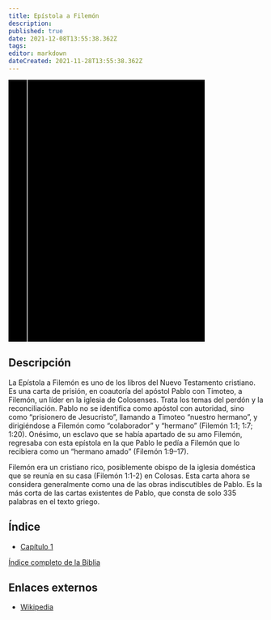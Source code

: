 ```yaml
---
title: Epístola a Filemón
description: 
published: true
date: 2021-12-08T13:55:38.362Z
tags: 
editor: markdown
dateCreated: 2021-11-28T13:55:38.362Z
---
```


<div class="urantiapedia-book-front urantiapedia-book-bible">
<svg xmlns="http://www.w3.org/2000/svg"
	width="102.6mm" height="136.8mm"
	viewBox="0 0 102.6 136.8" version="1.1">
	<g transform="translate(-7,-5)">
		<rect width="9.6" height="136.8" x="7" y="5" />
		<rect width="96.9" height="136.8" x="17" y="5" />
		<text style="font-size:5px" x="61" y="22">LA BIBLIA</text>
		<text style="font-size:4px" x="61" y="125">Biblia Reina Valera, 1960</text>
		<text style="font-size:9px" x="61" y="60">Epístola a Filemón</text>
	</g>
</svg>
</div>

## Descripción


La Epístola a Filemón es uno de los libros del Nuevo Testamento cristiano. Es una carta de prisión, en coautoría del apóstol Pablo con Timoteo, a Filemón, un líder en la iglesia de Colosenses. Trata los temas del perdón y la reconciliación. Pablo no se identifica como apóstol con autoridad, sino como “prisionero de Jesucristo”, llamando a Timoteo “nuestro hermano”, y dirigiéndose a Filemón como “colaborador” y “hermano” (Filemón 1:1; 1:7; 1:20). Onésimo, un esclavo que se había apartado de su amo Filemón, regresaba con esta epístola en la que Pablo le pedía a Filemón que lo recibiera como un “hermano amado” (Filemón 1:9–17).

Filemón era un cristiano rico, posiblemente obispo de la iglesia doméstica que se reunía en su casa (Filemón 1:1-2) en Colosas. Esta carta ahora se considera generalmente como una de las obras indiscutibles de Pablo. Es la más corta de las cartas existentes de Pablo, que consta de solo 335 palabras en el texto griego. 

## Índice

- [Capítulo 1](/es/Bible/Philemon/1)



[Índice completo de la Biblia](/es/index/bible)


## Enlaces externos

- [Wikipedia](https://en.wikipedia.org/wiki/Epistle_to_Philemon)